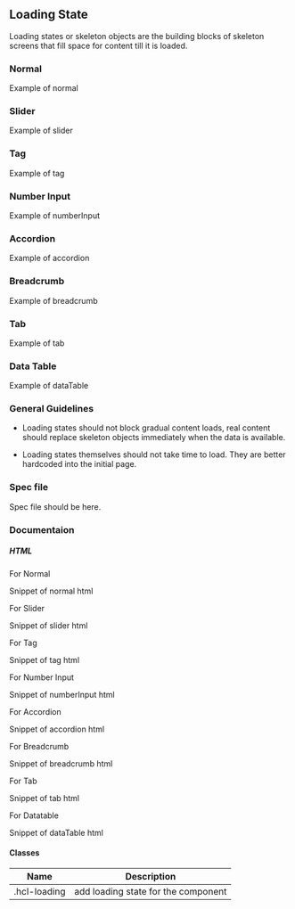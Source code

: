 
## Loading State

Loading states or skeleton objects are the building blocks of skeleton screens that fill space for content till it is loaded.

### Normal

Example of normal

### Slider

Example of slider

### Tag

Example of tag

### Number Input

Example of numberInput

### Accordion

Example of accordion

### Breadcrumb

Example of breadcrumb

### Tab

Example of tab

### Data Table

Example of dataTable



### General Guidelines

- Loading states should not block gradual content loads, real content should replace skeleton objects immediately when the data is available.

- Loading states themselves should not take time to load. They are better hardcoded into the initial page.



### Spec file

Spec file should be here.



### Documentaion

##### HTML

For Normal

Snippet of normal html

For Slider

Snippet of slider html

For Tag

Snippet of tag html

For Number Input

Snippet of numberInput html

For Accordion

Snippet of accordion html

For Breadcrumb

Snippet of breadcrumb html

For Tab

Snippet of tab html

For Datatable

Snippet of dataTable html

#### Classes

| Name         | Description                         |
| ------------ | ----------------------------------- |
| .hcl-loading | add loading state for the component |
